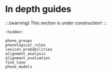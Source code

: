 
# In depth guides

:::{warning}
This section is under construction!
:::

```{toctree}
:hidden:

phone_groups
phonological_rules
lexicon_probabilities
alignment_analysis
alignment_evaluation
fine_tune
phone_models
```
